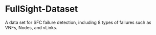 # FullSight-Dataset
A data set for SFC failure detection, including 8 types of failures such as VNFs, Nodes, and vLinks.
